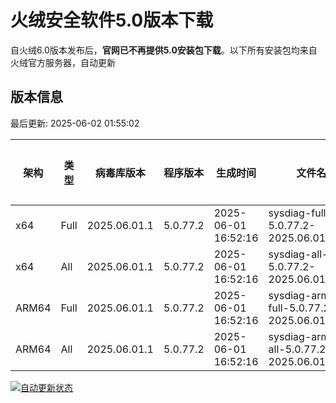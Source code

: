 # 火绒安全软件5.0版本下载 

自火绒6.0版本发布后，**官网已不再提供5.0安装包下载**。以下所有安装包均来自火绒官方服务器，自动更新

<!-- TABLE_START -->

## 版本信息

最后更新: 2025-06-02 01:55:02

| 架构    | 类型   | 病毒库版本 | 程序版本  | 生成时间 | 文件名 | 大小 | 下载链接    |
|---------|-------|------------|----------|----------|--------|------|----------|
| x64     | Full | 2025.06.01.1 | 5.0.77.2 | 2025-06-01 16:52:16 | sysdiag-full-5.0.77.2-2025.06.01.1.exe | 27.79M | [下载](https://down-tencent.huorong.cn/sysdiag-full-5.0.77.2-2025.06.01.1.exe) |
| x64     | All  | 2025.06.01.1 | 5.0.77.2 | 2025-06-01 16:52:16 | sysdiag-all-5.0.77.2-2025.06.01.1.exe | 27.79M | [下载](https://down-tencent.huorong.cn/sysdiag-all-5.0.77.2-2025.06.01.1.exe) |
| ARM64   | Full | 2025.06.01.1 | 5.0.77.2 | 2025-06-01 16:52:16 | sysdiag-arm64-full-5.0.77.2-2025.06.01.1.exe | 27.51M | [下载](https://down-tencent.huorong.cn/sysdiag-arm64-full-5.0.77.2-2025.06.01.1.exe) |
| ARM64   | All  | 2025.06.01.1 | 5.0.77.2 | 2025-06-01 16:52:16 | sysdiag-arm64-all-5.0.77.2-2025.06.01.1.exe | 27.51M | [下载](https://down-tencent.huorong.cn/sysdiag-arm64-all-5.0.77.2-2025.06.01.1.exe) |

<!-- TABLE_END -->

[![自动更新状态](https://github.com/J54264/Huorong-Version/actions/workflows/update.yml/badge.svg)](https://github.com/J54264/Huorong-Version/actions)
